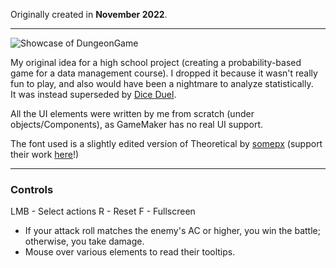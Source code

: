 Originally created in **November 2022**.

---

![Showcase of DungeonGame](https://github.com/Klehrik/DungeonGame/assets/78520710/d55333fc-7c92-41c3-b016-9856b20faff7)


My original idea for a high school project (creating a probability-based game for a data management course). 
I dropped it because it wasn't really fun to play, and also would have been a nightmare to analyze statistically.  
It was instead superseded by [Dice Duel](https://klehrik.itch.io/dice-duel).

All the UI elements were written by me from scratch (under objects/Components), as GameMaker has no real UI support.

The font used is a slightly edited version of Theoretical by [somepx](https://somepx.itch.io/) (support their work [here](https://somepx.itch.io/humble-fonts-tiny)!)

---

### Controls

LMB - Select actions
R - Reset
F - Fullscreen

- If your attack roll matches the enemy's AC or higher, you win the battle; otherwise, you take damage.
- Mouse over various elements to read their tooltips.
